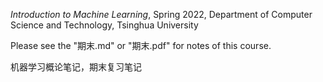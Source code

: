 _Introduction to Machine Learning_, Spring 2022, Department of Computer Science and Technology, Tsinghua University

Please see the "期末.md" or "期末.pdf" for notes of this course.

机器学习概论笔记，期末复习笔记
